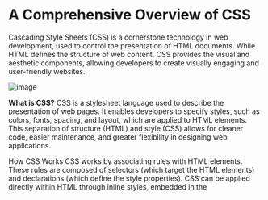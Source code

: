 # A Comprehensive Overview of CSS

Cascading Style Sheets (CSS) is a cornerstone technology in web development, used to control the presentation of HTML documents. While HTML defines the structure of web content, CSS provides the visual and aesthetic components, allowing developers to create visually engaging and user-friendly websites.


![image](https://github.com/user-attachments/assets/6ca03246-4624-4f4c-ab64-7069b16c638a)


**What is CSS?**
CSS is a stylesheet language used to describe the presentation of web pages. It enables developers to specify styles, such as colors, fonts, spacing, and layout, which are applied to HTML elements. This separation of structure (HTML) and style (CSS) allows for cleaner code, easier maintenance, and greater flexibility in designing web applications.

How CSS Works
CSS works by associating rules with HTML elements. These rules are composed of selectors (which target the HTML elements) and declarations (which define the style properties). CSS can be applied directly within HTML through inline styles, embedded in the <style> tag within the HTML <head>, or included via external stylesheets, which is the most efficient and scalable method.
Basic CSS Syntax
A CSS rule consists of a selector and one or more declarations inside curly braces. The syntax follows this format:

```css
selector {
    property: value;
}
```

- Selector: Targets the HTML element to which the style will be applied.
- Property: Specifies the aspect of the element to be styled (e.g., color, font-size).
- Value: Defines how the property should be applied (e.g., blue, 16px).
  
Example:

```
h1 {
    color: blue;
    font-size: 32px;
}
```

This CSS rule changes all ``<h1>`` elements to have blue text and a font size of 32 pixels.

### Common CSS Commands and Properties
CSS offers a wide array of properties to control every aspect of an element's appearance. Some common CSS properties include:

- **Color:** Defines the text color of an element.

```css
  p {
    color: red;
}
```

- **Background-color:** Sets the background color of an element.

```css
body {
    background-color: lightgrey;
}
```

- **Font-family:** Specifies the font of the text.

```css
div {
    font-family: Arial, sans-serif;
}
```

- **Margin and Padding:** Control the space around and inside an element, respectively.

```css
.box {
    margin: 20px;
    padding: 10px;
}
```
- **Width and Height:** Set the dimensions of an element.

```css
img {
    width: 100px;
    height: auto;
}
```
## CSS in Web Development

Using CSS in modern web development goes beyond basic styling. It plays a vital role in responsive design, ensuring that websites look good on devices of all sizes. Developers often use CSS frameworks like Bootstrap or Tailwind CSS to speed up development by leveraging pre-defined, responsive components.

CSS Grid and Flexbox are modern layout techniques that allow for complex and flexible layouts, making it easier to design responsive and aesthetically pleasing user interfaces.

## Conclusion

CSS is essential for creating visually appealing and responsive websites. Understanding its basic syntax and common properties lays the foundation for mastering web design and creating highly functional, user-friendly web pages.
